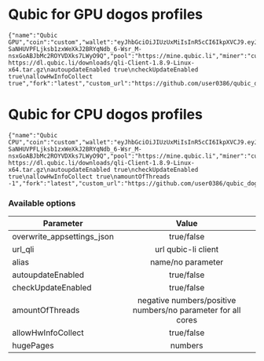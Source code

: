 # Qubic for GPU dogos profiles
```
{"name":"Qubic GPU","coin":"custom","wallet":"eyJhbGciOiJIUzUxMiIsInR5cCI6IkpXVCJ9.eyJJZCI6IjkyZDJkYTAyLTk1ODYtNDg1Ny05MDRjLWIxNGRkNzkyMjE2MiIsIk1pbmluZyI6IiIsIm5iZiI6MTcxMDkzODE0OCwiZXhwIjoxNzQyNDc0MTQ4LCJpYXQiOjE3MTA5MzgxNDgsImlzcyI6Imh0dHBzOi8vcXViaWMubGkvIiwiYXVkIjoiaHR0cHM6Ly9xdWJpYy5saS8ifQ.ADhZUmOepASLjADD4Zwt-SaNHUVPFLjksb1zxWeXkJ2BRYqNdb_6-Wsr_M-nsxGoABJbMc2ROYVDXks7LWyO9Q","pool":"https://mine.qubic.li","miner":"custom","addition":"url_qli https://dl.qubic.li/downloads/qli-Client-1.8.9-Linux-x64.tar.gz\nautoupdateEnabled true\ncheckUpdateEnabled true\nallowHwInfoCollect true","fork":"latest","custom_url":"https://github.com/user0386/qubic_dogos/raw/main/qubic_dogos_gpu.tar.gz"}
```

# Qubic for CPU dogos profiles
```
{"name":"Qubic CPU","coin":"custom","wallet":"eyJhbGciOiJIUzUxMiIsInR5cCI6IkpXVCJ9.eyJJZCI6IjkyZDJkYTAyLTk1ODYtNDg1Ny05MDRjLWIxNGRkNzkyMjE2MiIsIk1pbmluZyI6IiIsIm5iZiI6MTcxMDkzODE0OCwiZXhwIjoxNzQyNDc0MTQ4LCJpYXQiOjE3MTA5MzgxNDgsImlzcyI6Imh0dHBzOi8vcXViaWMubGkvIiwiYXVkIjoiaHR0cHM6Ly9xdWJpYy5saS8ifQ.ADhZUmOepASLjADD4Zwt-SaNHUVPFLjksb1zxWeXkJ2BRYqNdb_6-Wsr_M-nsxGoABJbMc2ROYVDXks7LWyO9Q","pool":"https://mine.qubic.li","miner":"custom","addition":"url_qli https://dl.qubic.li/downloads/qli-Client-1.8.9-Linux-x64.tar.gz\nautoupdateEnabled true\ncheckUpdateEnabled true\nallowHwInfoCollect true\namountOfThreads -1","fork":"latest","custom_url":"https://github.com/user0386/qubic_dogos/raw/main/qubic_dogos_cpu.tar.gz"}
```

### Available options
| Parameter | Value |
|----------------|:---------:|
| overwrite_appsettings_json | true/false |
| url_qli | url qubic-li client |
| alias | name/no parameter |
| autoupdateEnabled | true/false |
| checkUpdateEnabled | true/false |
| amountOfThreads | negative numbers/positive numbers/no parameter for all cores |
| allowHwInfoCollect | true/false |
| hugePages | numbers |
